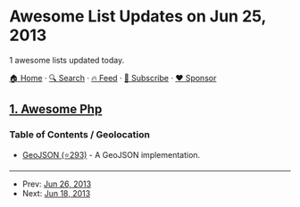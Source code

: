 # Awesome List Updates on Jun 25, 2013

1 awesome lists updated today.

[🏠 Home](/README.md) · [🔍 Search](https://www.trackawesomelist.com/search/) · [🔥 Feed](https://www.trackawesomelist.com/rss.xml) · [📮 Subscribe](https://trackawesomelist.us17.list-manage.com/subscribe?u=d2f0117aa829c83a63ec63c2f&id=36a103854c) · [❤️  Sponsor](https://github.com/sponsors/theowenyoung)



## [1. Awesome Php](/content/ziadoz/awesome-php/README.md)

### Table of Contents / Geolocation

*   [GeoJSON (⭐293)](https://github.com/jmikola/geojson) - A GeoJSON implementation.

---

- Prev: [Jun 26, 2013](/content/2013/06/26/README.md)
- Next: [Jun 18, 2013](/content/2013/06/18/README.md)